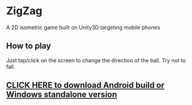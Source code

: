 # ZigZag
A 2D isometric game built on Unity3D targeting mobile phones

## How to play
Just tap/click on the screen to change the direction of the ball. Try not to fall.

## [CLICK HERE to download Android build or Windows standalone version](http://angsila.cs.buu.ac.th/~57160041/games/ZigZag/)
